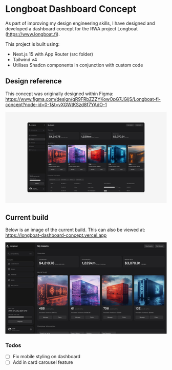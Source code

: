# Longboat Dashboard Concept

As part of improving my design engineering skills, I have designed and developed a dashboard concept for the RWA project Longboat (https://www.longboat.fi).

This project is built using:

- Next.js 15 with App Router (src folder)
- Tailwind v4
- Utilises Shadcn components in conjunction with custom code

## Design reference

This concept was originally designed within Figma: https://www.figma.com/design/qR9FRbZZZYKowOpG7JGijS/Longboat-fi-concept?node-id=0-1&t=vXGWtKSzd8f7YAdO-1

![Longboat Concept](public/longboat-concept.png)

## Current build

Below is an image of the current build. This can also be viewed at: https://longboat-dashboard-concept.vercel.app

![Longboat Build 01](public/longboat-build-01.png)

### Todos

- [ ] Fix mobile styling on dashboard
- [ ] Add in card carousel feature